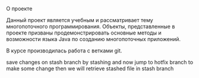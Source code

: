 О проекте

Данный проект является учебным и рассматривает тему многопоточного программирования. 
Объекты, представленные в проекте призваны продемонстрировать основные методы и 
возможности языка Java по созданию многопоточных приложений.

В курсе производилась работа с ветками git.

save changes on stash branch by stashing and now jump to hotfix branch to make some change
then we will retrieve stashed file in stash branch 